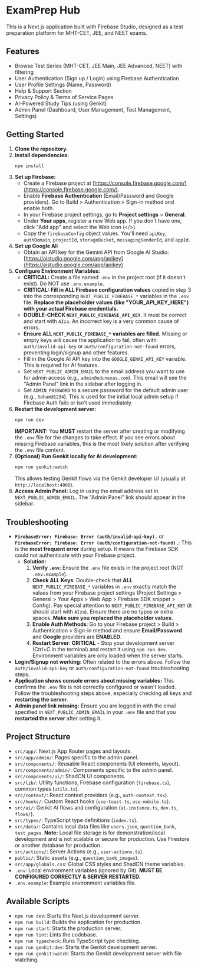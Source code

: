 # ExamPrep Hub

This is a Next.js application built with Firebase Studio, designed as a test preparation platform for MHT-CET, JEE, and NEET exams.

## Features

*   Browse Test Series (MHT-CET, JEE Main, JEE Advanced, NEET) with filtering
*   User Authentication (Sign up / Login) using Firebase Authentication
*   User Profile Settings (Name, Password)
*   Help & Support Section
*   Privacy Policy & Terms of Service Pages
*   AI-Powered Study Tips (using Genkit)
*   Admin Panel (Dashboard, User Management, Test Management, Settings)

## Getting Started

1.  **Clone the repository.**
2.  **Install dependencies:**
    ```bash
    npm install
    ```
3.  **Set up Firebase:**
    *   Create a Firebase project at [https://console.firebase.google.com/](https://console.firebase.google.com/).
    *   Enable **Firebase Authentication** (Email/Password and Google providers). Go to Build > Authentication > Sign-in method and enable both.
    *   In your Firebase project settings, go to **Project settings** > **General**.
    *   Under **Your apps**, register a new Web app. If you don't have one, click "Add app" and select the Web icon (</>).
    *   Copy the `firebaseConfig` object values. You'll need `apiKey`, `authDomain`, `projectId`, `storageBucket`, `messagingSenderId`, and `appId`.
4.  **Set up Google AI:**
    *   Obtain an API key for the Gemini API from Google AI Studio: [https://aistudio.google.com/app/apikey](https://aistudio.google.com/app/apikey)
5.  **Configure Environment Variables:**
    *   **CRITICAL:** Create a file named `.env` in the project root (if it doesn't exist). Do NOT use `.env.example`.
    *   **CRITICAL: Fill in ALL Firebase configuration values** copied in step 3 into the corresponding `NEXT_PUBLIC_FIREBASE_*` variables in the `.env` file. **Replace the placeholder values (like "YOUR_API_KEY_HERE") with your actual Firebase credentials.**
    *   **DOUBLE-CHECK `NEXT_PUBLIC_FIREBASE_API_KEY`**. It must be correct and start with `AIza`. An incorrect key is a very common cause of errors.
    *   **Ensure ALL `NEXT_PUBLIC_FIREBASE_*` variables are filled.** Missing or empty keys *will* cause the application to fail, often with `auth/invalid-api-key` or `auth/configuration-not-found` errors, preventing login/signup and other features.
    *   Fill in the Google AI API key into the `GOOGLE_GENAI_API_KEY` variable. This is required for AI features.
    *   Set `NEXT_PUBLIC_ADMIN_EMAIL` to the email address you want to use for admin access (e.g., `admin@edunexus.com`). This email will see the "Admin Panel" link in the sidebar after logging in.
    *   Set `ADMIN_PASSWORD` to a secure password for the default admin user (e.g., `Soham@1234`). This is used for the initial local admin setup if Firebase Auth fails or isn't used immediately.
6.  **Restart the development server:**
    ```bash
    npm run dev
    ```
    **IMPORTANT:** You **MUST** restart the server after creating or modifying the `.env` file for the changes to take effect. If you see errors about missing Firebase variables, this is the most likely solution after verifying the `.env` file content.
7.  **(Optional) Run Genkit locally for AI development:**
    ```bash
    npm run genkit:watch
    ```
    This allows testing Genkit flows via the Genkit developer UI (usually at `http://localhost:4000`).
8.  **Access Admin Panel:** Log in using the email address set in `NEXT_PUBLIC_ADMIN_EMAIL`. The "Admin Panel" link should appear in the sidebar.

## Troubleshooting

*   **`FirebaseError: Firebase: Error (auth/invalid-api-key).`** or **`FirebaseError: Firebase: Error (auth/configuration-not-found).`**: This is the **most frequent error** during setup. It means the Firebase SDK could not authenticate with your Firebase project.
    *   **Solution:**
        1.  **Verify `.env`**: Ensure the `.env` file exists in the project root (NOT `.env.example`).
        2.  **Check ALL Keys**: Double-check that **ALL** `NEXT_PUBLIC_FIREBASE_*` variables in `.env` exactly match the values from your Firebase project settings (Project Settings > General > Your Apps > Web App > Firebase SDK snippet > Config). Pay special attention to `NEXT_PUBLIC_FIREBASE_API_KEY` (it should start with `AIza`). Ensure there are no typos or extra spaces. **Make sure you replaced the placeholder values.**
        3.  **Enable Auth Methods**: Go to your Firebase project > Build > Authentication > Sign-in method and ensure **Email/Password** and **Google** providers are **ENABLED**.
        4.  **Restart Server**: **CRITICAL** - Stop your development server (Ctrl+C in the terminal) and restart it using `npm run dev`. Environment variables are only loaded when the server starts.
*   **Login/Signup not working**: Often related to the errors above. Follow the `auth/invalid-api-key` or `auth/configuration-not-found` troubleshooting steps.
*   **Application shows console errors about missing variables:** This confirms the `.env` file is not correctly configured or wasn't loaded. Follow the troubleshooting steps above, especially checking all keys and **restarting the server**.
*   **Admin panel link missing:** Ensure you are logged in with the email specified in `NEXT_PUBLIC_ADMIN_EMAIL` in your `.env` file and that you **restarted the server** after setting it.

## Project Structure

*   `src/app/`: Next.js App Router pages and layouts.
*   `src/app/admin/`: Pages specific to the admin panel.
*   `src/components/`: Reusable React components (UI elements, layout).
*   `src/components/admin/`: Components specific to the admin panel.
*   `src/components/ui/`: ShadCN UI components.
*   `src/lib/`: Utility functions, Firebase configuration (`firebase.ts`), common types (`utils.ts`).
*   `src/context/`: React context providers (e.g., `auth-context.tsx`).
*   `src/hooks/`: Custom React hooks (`use-toast.ts`, `use-mobile.ts`).
*   `src/ai/`: Genkit AI flows and configuration (`ai-instance.ts`, `dev.ts`, `flows/`).
*   `src/types/`: TypeScript type definitions (`index.ts`).
*   `src/data/`: Contains local data files like `users.json`, `question_bank`, `test_pages`. **Note:** Local file storage is for demonstration/local development and is not scalable or secure for production. Use Firestore or another database for production.
*   `src/actions/`: Server Actions (e.g., `user-actions.ts`).
*   `public/`: Static assets (e.g., `question_bank_images`).
*   `src/app/globals.css`: Global CSS styles and ShadCN theme variables.
*   `.env`: Local environment variables (ignored by Git). **MUST BE CONFIGURED CORRECTLY & SERVER RESTARTED.**
*   `.env.example`: Example environment variables file.

## Available Scripts

*   `npm run dev`: Starts the Next.js development server.
*   `npm run build`: Builds the application for production.
*   `npm run start`: Starts the production server.
*   `npm run lint`: Lints the codebase.
*   `npm run typecheck`: Runs TypeScript type checking.
*   `npm run genkit:dev`: Starts the Genkit development server.
*   `npm run genkit:watch`: Starts the Genkit development server with file watching.
